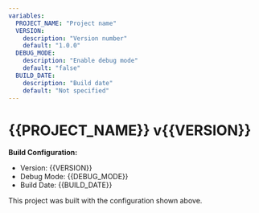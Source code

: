 ```yaml
---
variables:
  PROJECT_NAME: "Project name"
  VERSION:
    description: "Version number"
    default: "1.0.0"
  DEBUG_MODE:
    description: "Enable debug mode"
    default: "false"
  BUILD_DATE:
    description: "Build date"
    default: "Not specified"
---
```


# {{PROJECT_NAME}} v{{VERSION}}

**Build Configuration:**
- Version: {{VERSION}}
- Debug Mode: {{DEBUG_MODE}}
- Build Date: {{BUILD_DATE}}

This project was built with the configuration shown above.
